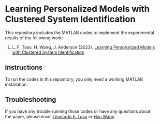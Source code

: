 # Learning Personalized Models with Clustered System Identification

This repository includes the MATLAB codes to implement the experimental results of the following work:

1) L. F. Toso, H. Wang, J. Anderson (2023). [Learning Personalized Models with Clustered System Identification](https://arxiv.org/abs/2304.01395)

## Instructions

To run the codes in this repository, you only need a working MATLAB installation.

## Troubleshooting

If you have any trouble running those codes or have any questions about the paper, please email [Leonardo F. Toso](mailto:lt2879@columbia.edu) or [Han Wang](mailto:hw2786@columbia.edu)
